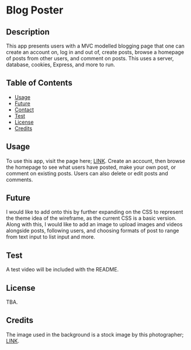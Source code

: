 # Blog Poster

## Description

This app presents users with a MVC modelled blogging page that one can create an account on, log in and out of, create posts, browse a homepage of posts from other users, and comment on posts. This uses a server, database, cookies, Express, and more to run.

## Table of Contents
  - [Usage](#usage)
  - [Future](#future)
  - [Contact](#contact)
  - [Test](#test)
  - [License](#license)
  - [Credits](#credits)


## Usage

To use this app, visit the page here; [LINK](https://arcane-hollows-70364-2470ccfb589f.herokuapp.com/). Create an account, then browse the homepage to see what users have posted, make your own post, or comment on existing posts. Users can also delete or edit posts and comments.

## Future

I would like to add onto this by further expanding on the CSS to represent the theme idea of the wireframe, as the current CSS is a basic version. Along with this, I would like to add an image to upload images and videos alongside posts, following users, and choosing formats of post to range from text input to list input and more.

## Test

A test video will be included with the README.

## License

TBA.

## Credits

The image used in the background is a stock image by this photographer; [LINK](https://unsplash.com/@cirala_sky).